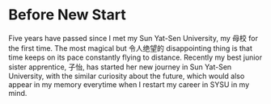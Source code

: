 # Before New Start           
           
Five years have passed since I met my Sun Yat-Sen University, my 母校 for the first time. The most magical but 令人绝望的 disappointing thing is that time keeps on its pace constantly flying to distance. Recently my best junior sister apprentice, 子怡, has started her new journey in Sun Yat-Sen University, with the similar curiosity about the future, which would also appear in my memory everytime when I restart my career in SYSU in my mind.               
